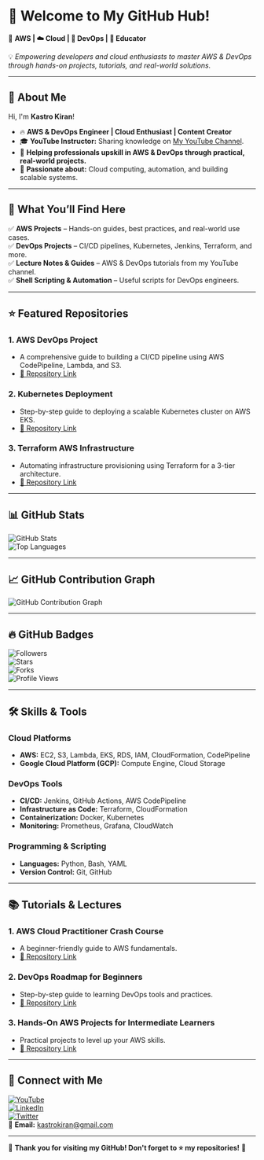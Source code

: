 # 👋 Welcome to My GitHub Hub!  
🚀 **AWS | ☁️ Cloud | 🔧 DevOps | 🎥 Educator**  

💡 *Empowering developers and cloud enthusiasts to master AWS & DevOps through hands-on projects, tutorials, and real-world solutions.*  

---

## 🚀 **About Me**  
Hi, I'm **Kastro Kiran**!  
- 🔥 **AWS & DevOps Engineer | Cloud Enthusiast | Content Creator**  
- 🎓 **YouTube Instructor:** Sharing knowledge on [My YouTube Channel](https://www.youtube.com/@yourchannel).  
- 💼 **Helping professionals upskill in AWS & DevOps through practical, real-world projects.**  
- 🌟 **Passionate about:** Cloud computing, automation, and building scalable systems.  

---

## 📌 **What You’ll Find Here**  
✅ **AWS Projects** – Hands-on guides, best practices, and real-world use cases.  
✅ **DevOps Projects** – CI/CD pipelines, Kubernetes, Jenkins, Terraform, and more.  
✅ **Lecture Notes & Guides** – AWS & DevOps tutorials from my YouTube channel.  
✅ **Shell Scripting & Automation** – Useful scripts for DevOps engineers.  

---

## ⭐ **Featured Repositories**  

### 1. **AWS DevOps Project**  
   - A comprehensive guide to building a CI/CD pipeline using AWS CodePipeline, Lambda, and S3.  
   - [🔗 Repository Link](https://github.com/KastroVKiran/aws-devops-project)  

### 2. **Kubernetes Deployment**  
   - Step-by-step guide to deploying a scalable Kubernetes cluster on AWS EKS.  
   - [🔗 Repository Link](https://github.com/KastroVKiran/kubernetes-deployment)  

### 3. **Terraform AWS Infrastructure**  
   - Automating infrastructure provisioning using Terraform for a 3-tier architecture.  
   - [🔗 Repository Link](https://github.com/KastroVKiran/terraform-aws-infra)  

---

## 📊 **GitHub Stats**  

![GitHub Stats](https://github-readme-stats.vercel.app/api?username=KastroVKiran&show_icons=true&theme=radical)  
![Top Languages](https://github-readme-stats.vercel.app/api/top-langs/?username=KastroVKiran&layout=compact&theme=radical)  

---

## 📈 **GitHub Contribution Graph**  

![GitHub Contribution Graph](https://github-readme-activity-graph.vercel.app/graph?username=KastroVKiran&theme=react)  

---

## 🔥 **GitHub Badges**  

![Followers](https://img.shields.io/github/followers/KastroVKiran?style=social)  
![Stars](https://img.shields.io/github/stars/KastroVKiran?style=social)  
![Forks](https://img.shields.io/github/forks/KastroVKiran?style=social)  
![Profile Views](https://komarev.com/ghpvc/?username=KastroVKiran&color=brightgreen)  

---

## 🛠️ **Skills & Tools**  

### **Cloud Platforms**  
- **AWS:** EC2, S3, Lambda, EKS, RDS, IAM, CloudFormation, CodePipeline  
- **Google Cloud Platform (GCP):** Compute Engine, Cloud Storage  

### **DevOps Tools**  
- **CI/CD:** Jenkins, GitHub Actions, AWS CodePipeline  
- **Infrastructure as Code:** Terraform, CloudFormation  
- **Containerization:** Docker, Kubernetes  
- **Monitoring:** Prometheus, Grafana, CloudWatch  

### **Programming & Scripting**  
- **Languages:** Python, Bash, YAML  
- **Version Control:** Git, GitHub  

---

## 📚 **Tutorials & Lectures**  

### 1. **AWS Cloud Practitioner Crash Course**  
   - A beginner-friendly guide to AWS fundamentals.  
   - [🔗 Repository Link](#)  

### 2. **DevOps Roadmap for Beginners**  
   - Step-by-step guide to learning DevOps tools and practices.  
   - [🔗 Repository Link](#)  

### 3. **Hands-On AWS Projects for Intermediate Learners**  
   - Practical projects to level up your AWS skills.  
   - [🔗 Repository Link](#)  

---

## 🔗 **Connect with Me**  

[![YouTube](https://img.shields.io/badge/YouTube-Subscribe-red?logo=youtube)](https://www.youtube.com/@yourchannel)  
[![LinkedIn](https://img.shields.io/badge/LinkedIn-Connect-blue?logo=linkedin)](https://www.linkedin.com/in/yourprofile/)  
[![Twitter](https://img.shields.io/badge/Twitter-Follow-blue?logo=twitter)](https://twitter.com/yourprofile)  
📧 **Email:** kastrokiran@gmail.com  

---

🎉 **Thank you for visiting my GitHub! Don't forget to ⭐ my repositories!** 🚀  
